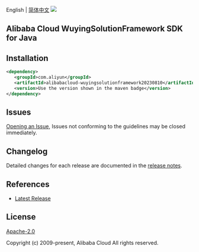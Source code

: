English | [简体中文](README-CN.md)
![](https://aliyunsdk-pages.alicdn.com/icons/AlibabaCloud.svg)

## Alibaba Cloud WuyingSolutionFramework SDK for Java

## Installation

```xml
<dependency>
   <groupId>com.aliyun</groupId>
   <artifactId>alibabacloud-wuyingsolutionframework20230810</artifactId>
   <version>Use the version shown in the maven badge</version>
</dependency>
```

## Issues
[Opening an Issue](https://github.com/aliyun/alibabacloud-java-async-sdk/issues/new), Issues not conforming to the guidelines may be closed immediately.

## Changelog
Detailed changes for each release are documented in the [release notes](./ChangeLog.txt).

## References
* [Latest Release](https://github.com/aliyun/alibabacloud-async-java-sdk/)

## License
[Apache-2.0](http://www.apache.org/licenses/LICENSE-2.0)

Copyright (c) 2009-present, Alibaba Cloud All rights reserved.
